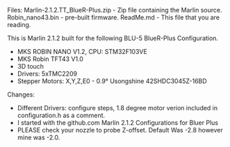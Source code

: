 Files:
Marlin-2.1.2.TT_BlueR-Plus.zip - Zip file containing the Marlin source.
Robin_nano43.bin - pre-built firmware.
ReadMe.md - This file that you are reading.

This is Marlin 2.1.2 built for the following BLU-5 BlueR-Plus Configuration.
- MKS ROBIN NANO V1.2, CPU: STM32F103VE
- MKS Robin TFT43 V1.0
- 3D touch
- Drivers: 5xTMC2209
- Stepper Motors: X,Y,Z,E0 - 0.9° 
  Usongshine 42SHDC3045Z-16BD

Changes:
- Different Drivers: configure steps, 1.8 degree motor verion included in configuration.h
  as a comment.
- I started with the github.com Marlin 2.1.2 Configurations for Bluer Plus
- PLEASE check your nozzle to probe Z-offset. Default Was -2.8 however mine was -2.0.
